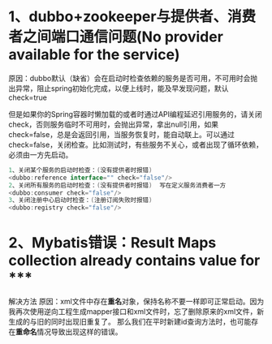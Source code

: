 #  1、dubbo+zookeeper与提供者、消费者之间端口通信问题(No provider available for the service)

原因：dubbo默认（缺省）会在启动时检查依赖的服务是否可用，不可用时会抛出异常，阻止spring初始化完成，以便上线时，能及早发现问题，默认check=true

但是如果你的Spring容器时懒加载的或者时通过API编程延迟引用服务的，请关闭check，否则服务临时不可用时，会抛出异常，拿出null引用，如果check=false，总是会返回引用，当服务恢复时，能自动联上。可以通过check=false，关闭检查。比如测试时，有些服务不关心，或者出现了循环依赖，必须由一方先启动。

```java
1、关闭某个服务的启动时检查：(没有提供者时报错)
<dubbo:reference interface="" check="false"/>
2、关闭所有服务的启动时检查：(没有提供者时报错)  写在定义服务消费者一方
<dubbo:consumer check="false"/>
3、关闭注册中心启动时检查：(注册订阅失败时报错)
<dubbo:registry check="false"/>
```

# 2、Mybatis错误：Result Maps collection already contains value for ***

解决方法
原因：xml文件中存在**重名**对象，保持名称不要一样即可正常启动。因为我再次使用逆向工程生成mapper接口和xml文件时，忘了删除原来的xml文件，新生成的与旧的同时出现旧重复了。
那么我们在平时新建id查询方法时，也可能存在**重命名**情况导致出现这样的错误。



